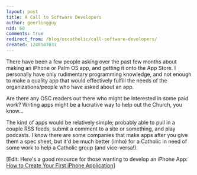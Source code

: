 ```yaml
---
layout: post
title: A Call to Software Developers
author: geerlingguy
nid: 60
comments: true
redirect_from: /blog/oscatholic/call-software-developers/
created: 1248187031
---
```

<p>There have been a few people asking over the past few months about making an iPhone or Palm OS app, and getting it onto the App Store. I personally have only rudimentary programming knowledge, and not enough to make a quality app that would effectively fulfill the needs of the organizations/people who have asked about an app.</p>
<p>Are there any OSC readers out there who might be interested in some paid work? Writing apps might be a lucrative way to help out the Church, you know...</p>
<p>The kind of apps would be relatively simple; probably able to pull in a couple RSS feeds, submit a comment to a site or something, and play podcasts. I know there are some companies that make apps after you give them a spec sheet, but it'd be much better (imho) for a Catholic in need of some work to help a Catholic group (and vice-versa!).</p>
<p>[Edit: Here's a good resource for those wanting to develop an iPhone App: <a href="http://www.smashingmagazine.com/2009/08/11/how-to-create-your-first-iphone-application/">How to Create Your First iPhone Application</a>]</p>
